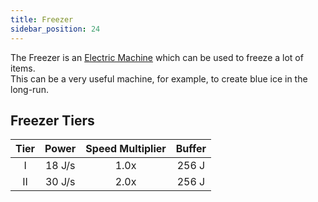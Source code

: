 ```yaml
---
title: Freezer
sidebar_position: 24
---
```


The Freezer is an [Electric Machine](Electric-Machines) which can be used to freeze a lot of items.  
This can be a very useful machine, for example, to create blue ice in the long-run.

## Freezer Tiers

| Tier | Power  | Speed Multiplier | Buffer |
|:----:|:------:|:----------------:|:------:|
|  I   | 18 J/s |       1.0x       | 256 J  |
|  II  | 30 J/s |       2.0x       | 256 J  |
